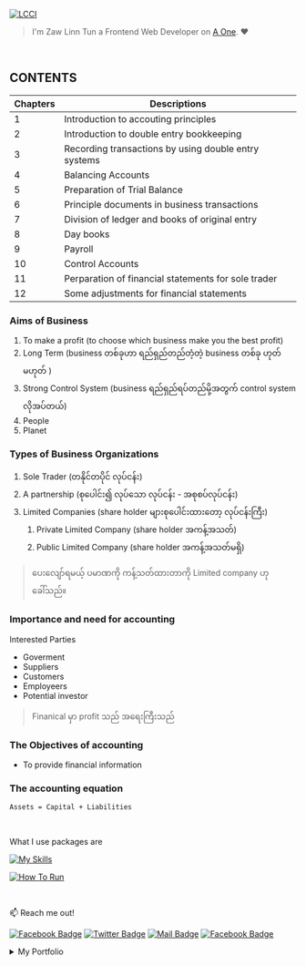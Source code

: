 [![LCCI](https://img.shields.io/badge/lcci-000?style=for-the-badge&logo=ko-fi&logoColor=white)](#)

> I'm Zaw Linn Tun a Frontend Web Developer on [A One](https://web.facebook.com/aonetrainingthailand). :heart:

<br>

## CONTENTS

| Chapters | Descriptions                                         |
| -------- | ---------------------------------------------------- |
| 1        | Introduction to accouting principles                 |
| 2        | Introduction to double entry bookkeeping             |
| 3        | Recording transactions by using double entry systems |
| 4        | Balancing Accounts                                   |
| 5        | Preparation of Trial Balance                         |
| 6        | Principle documents in business transactions         |
| 7        | Division of ledger and books of original entry       |
| 8        | Day books                                            |
| 9        | Payroll                                              |
| 10       | Control Accounts                                     |
| 11       | Perparation of financial statements for sole trader  |
| 12       | Some adjustments for financial statements            |

### Aims of Business

1. To make a profit (to choose which business make you the best profit)
2. Long Term (business တစ်ခုဟာ ရည်ရှည်တည်တံ့တဲ့ business တစ်ခု ဟုတ်မဟုတ် )
3. Strong Control System (business ရည်ရှည်ရပ်တည်မို့အတွက် control system လိုအပ်တယ်)
4. People
5. Planet

### Types of Business Organizations

1. Sole Trader (တနိုင်တပိုင် လုပ်ငန်း)
2. A partnership (စုပေါင်း၍ လုပ်သော လုပ်ငန်း - အစုစပ်လုပ်ငန်း)
3. Limited Companies (share holder များစုပေါင်းထားတော့ လုပ်ငန်းကြီး)
   1. Private Limited Company (share holder အကန့်အသတ်)
   2. Public Limited Company (share holder အကန့်အသတ်မရှိ)

> ပေးလျော်ရမယ့် ပမာဏကို ကန့်သတ်ထားတာကို Limited company ဟုခေါ်သည်။

### Importance and need for accounting

Interested Parties

- Goverment
- Suppliers
- Customers
- Employeers
- Potential investor

> Finanical မှာ profit သည် အရေးကြီးသည်

### The Objectives of accounting

- To provide financial information

### The accounting equation

    Assets = Capital + Liabilities

<br>

What I use packages are

[![My Skills](https://skillicons.dev/icons?i=vscode&perline=3)](https://skillicons.dev)

[![How To Run](https://img.shields.io/badge/How_to_Run-000?style=for-the-badge&logo=ko-fi&logoColor=white)](#)

<br/>

📫 Reach me out!

[![Facebook Badge](https://img.shields.io/badge/-@zawlinn-1ca0f1?style=flat&labelColor=1ca0f1&logo=facebook&logoColor=white&link=https://faebook.com/zawlinn_profile)](https://facebook.com/zawlinn.profile) [![Twitter Badge](https://img.shields.io/badge/-@zawlinn-1ca0f1?style=flat&labelColor=1ca0f1&logo=twitter&logoColor=white&link=https://twitter.com/zawlinn_profile)](https://twitter.com/zawlinn_profile) [![Mail Badge](https://img.shields.io/badge/-@zawlinn.profile-e84393?style=flat&labelColor=e84393&logo=instagram&logoColor=white)](https://www.instagram.com/zawlinn.profile) [![Facebook Badge](https://img.shields.io/badge/-zawlinn.designer-c0392b?style=flat&labelColor=c0392b&logo=gmail&logoColor=white)](mailto:zawlinn.designer@gmail.com)

<!-- TODO: Add last video link -->

<details>
    <summary>
        My Portfolio
    </summary>
    <br/>
    
- :earth_asia: I’m currently working at @Mae Sot Market as a sale staff
- :computer: Most used line of code `git commit -m "Initial Commit"`
- :brain: I’m looking for help with Outstanding Video ideas.
- :mailbox_with_mail: How to reach me: zawlinn.designer@gmail.com.
- :heart: In a relationship with React
</details>

